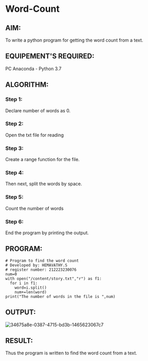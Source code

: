 # Word-Count
## AIM:
To write a python program for getting the word count from a text.
## EQUIPEMENT'S REQUIRED: 
PC
Anaconda - Python 3.7
## ALGORITHM: 
### Step 1:
Declare number of words as 0.
### Step 2: 
Open the txt file for reading 
### Step 3: 
Create a range function for the file.
### Step 4:  
Then next, split the words by space.
### Step 5: 
Count the number of words
### Step 6: 
End the program by printing the output.
## PROGRAM:
```
# Program to find the word count
# Developed by: HEMAVATHY.S
# register number: 212223230076
num=0
with open("/content/story.txt","r") as f1:
  for i in f1:
    word=i.split()
    num+=len(word)
print("The number of words in the file is ",num)

```
## OUTPUT:
![34675a8e-0387-4715-bd3b-1465623067c7](https://github.com/Hemaatchu/Word-Count/assets/147328300/25022606-3bd5-4532-b0bd-abec17258e38)



## RESULT:
Thus the program is written to find the word count from a text.
